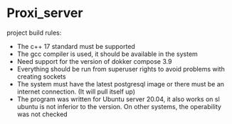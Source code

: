 # Proxi_server

project build rules:

* The c++ 17 standard must be supported
* The gcc compiler is used, it should be available in the system
* Need support for the version of dokker compose 3.9
* Everything should be run from superuser rights to avoid problems with creating sockets
* The system must have the latest postgresql image or there must be an internet connection. (It will pull itself up)
* The program was written for Ubuntu server 20.04, it also works on sl ubuntu is not inferior to the version. On other systems, the operability was not checked

